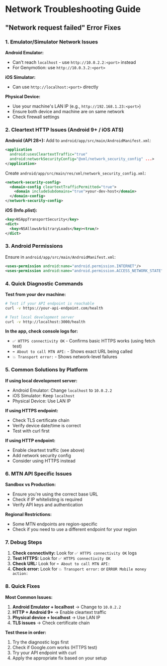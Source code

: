 # Network Troubleshooting Guide

## "Network request failed" Error Fixes

### 1. Emulator/Simulator Network Issues

**Android Emulator:**
- Can't reach `localhost` - use `http://10.0.2.2:<port>` instead
- For Genymotion: use `http://10.0.3.2:<port>`

**iOS Simulator:**
- Can use `http://localhost:<port>` directly

**Physical Device:**
- Use your machine's LAN IP (e.g., `http://192.168.1.23:<port>`)
- Ensure both device and machine are on same network
- Check firewall settings

### 2. Cleartext HTTP Issues (Android 9+ / iOS ATS)

**Android (API 28+):**
Add to `android/app/src/main/AndroidManifest.xml`:
```xml
<application
  android:usesCleartextTraffic="true"
  android:networkSecurityConfig="@xml/network_security_config" ...>
</application>
```

Create `android/app/src/main/res/xml/network_security_config.xml`:
```xml
<network-security-config>
  <domain-config cleartextTrafficPermitted="true">
    <domain includeSubdomains="true">your-dev-host</domain>
  </domain-config>
</network-security-config>
```

**iOS (Info.plist):**
```xml
<key>NSAppTransportSecurity</key>
<dict>
  <key>NSAllowsArbitraryLoads</key><true/>
</dict>
```

### 3. Android Permissions
Ensure in `android/app/src/main/AndroidManifest.xml`:
```xml
<uses-permission android:name="android.permission.INTERNET"/>
<uses-permission android:name="android.permission.ACCESS_NETWORK_STATE"/>
```

### 4. Quick Diagnostic Commands

**Test from your dev machine:**
```bash
# Test if your API endpoint is reachable
curl -v https://your-api-endpoint.com/health

# Test local development server
curl -v http://localhost:3000/health
```

**In the app, check console logs for:**
- `✅ HTTPS connectivity OK` - Confirms basic HTTPS works (using fetch test)
- `➡️ About to call MTN API:` - Shows exact URL being called
- `💥 Transport error:` - Shows network-level failures

### 5. Common Solutions by Platform

**If using local development server:**
- Android Emulator: Change `localhost` to `10.0.2.2`
- iOS Simulator: Keep `localhost`
- Physical Device: Use LAN IP

**If using HTTPS endpoint:**
- Check TLS certificate chain
- Verify device date/time is correct
- Test with curl first

**If using HTTP endpoint:**
- Enable cleartext traffic (see above)
- Add network security config
- Consider using HTTPS instead

### 6. MTN API Specific Issues

**Sandbox vs Production:**
- Ensure you're using the correct base URL
- Check if IP whitelisting is required
- Verify API keys and authentication

**Regional Restrictions:**
- Some MTN endpoints are region-specific
- Check if you need to use a different endpoint for your region

### 7. Debug Steps

1. **Check connectivity:** Look for `✅ HTTPS connectivity OK` logs
2. **Test HTTPS:** Look for `✅ HTTPS connectivity OK`
3. **Check URL:** Look for `➡️ About to call MTN API:`
4. **Check error:** Look for `💥 Transport error:` or `ERROR Mobile money action:`

### 8. Quick Fixes

**Most Common Issues:**
1. **Android Emulator + localhost** → Change to `10.0.2.2`
2. **HTTP + Android 9+** → Enable cleartext traffic
3. **Physical device + localhost** → Use LAN IP
4. **TLS issues** → Check certificate chain

**Test these in order:**
1. Try the diagnostic logs first
2. Check if Google.com works (HTTPS test)
3. Try your API endpoint with curl
4. Apply the appropriate fix based on your setup
